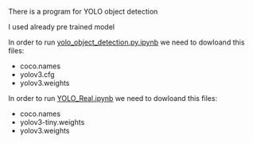 There is a program for YOLO object detection

I used already pre trained model

In order to run [yolo_object_detection.py.ipynb](https://github.com/AleksandrSidorin/YOLO_Computer_Vision/blob/master/yolo_object_detection.py.ipynb) we need to dowloand this files:

- coco.names
- yolov3.cfg
- yolov3.weights

In order to run [YOLO_Real.ipynb]() we need to dowloand this files:

- coco.names
- yolov3-tiny.weights
- yolov3.weights
